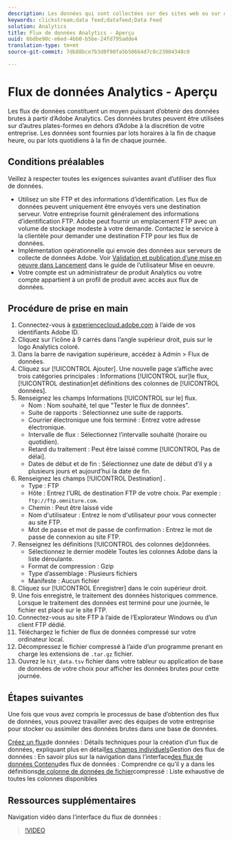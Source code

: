 ```yaml
---
description: Les données qui sont collectées sur des sites web ou sur des applications mobiles, ou qui sont chargées à l’aide de sources de données ou d’API de services web, sont traitées et stockées dans Data Warehouse d’Adobe. Ces données brutes constituent le jeu de données utilisé par Adobe Analytics.
keywords: clickstream;data feed;datafeed;Data Feed
solution: Analytics
title: Flux de données Analytics - Aperçu
uuid: 6bdbe90c-e6ed-4bb0-b5be-24fd795adde4
translation-type: tm+mt
source-git-commit: 7db88bce7b3d0f90fa5b50664d7c0c23904348c0

---
```



# Flux de données Analytics - Aperçu

Les flux de données constituent un moyen puissant d’obtenir des données brutes à partir d’Adobe Analytics. Ces données brutes peuvent être utilisées sur d’autres plates-formes en dehors d’Adobe à la discrétion de votre entreprise. Les données sont fournies par lots horaires à la fin de chaque heure, ou par lots quotidiens à la fin de chaque journée.

## Conditions préalables

Veillez à respecter toutes les exigences suivantes avant d’utiliser des flux de données.

* Utilisez un site FTP et des informations d’identification. Les flux de données peuvent uniquement être envoyés vers une destination serveur. Votre entreprise fournit généralement des informations d’identification FTP. Adobe peut fournir un emplacement FTP avec un volume de stockage modeste à votre demande. Contactez le service à la clientèle pour demander une destination FTP pour les flux de données.
* Implémentation opérationnelle qui envoie des données aux serveurs de collecte de données Adobe. Voir [Validation et publication d’une mise en oeuvre dans Lancement](../../implement/implement-with-launch/validate-publish-prod.md) dans le guide de l’utilisateur Mise en oeuvre.
* Votre compte est un administrateur de produit Analytics ou votre compte appartient à un profil de produit avec accès aux flux de données.

## Procédure de prise en main

1. Connectez-vous à [experiencecloud.adobe.com](https://experiencecloud.adobe.com) à l’aide de vos identifiants Adobe ID.
2. Cliquez sur l’icône à 9 carrés dans l’angle supérieur droit, puis sur le logo Analytics coloré.
3. Dans la barre de navigation supérieure, accédez à Admin &gt; Flux de données.
4. Cliquez sur [!UICONTROL Ajouter]. Une nouvelle page s’affiche avec trois catégories principales : Informations [!UICONTROL sur]le flux, [!UICONTROL destination]et définitions des colonnes de [!UICONTROL données].
5. Renseignez les champs Informations [!UICONTROL sur le] flux.
   * Nom : Nom souhaité, tel que "Tester le flux de données".
   * Suite de rapports : Sélectionnez une suite de rapports.
   * Courrier électronique une fois terminé : Entrez votre adresse électronique.
   * Intervalle de flux : Sélectionnez l’intervalle souhaité (horaire ou quotidien).
   * Retard du traitement : Peut être laissé comme [!UICONTROL Pas de délai].
   * Dates de début et de fin : Sélectionnez une date de début d’il y a plusieurs jours et aujourd’hui la date de fin.
6. Renseignez les champs [!UICONTROL Destination] .
   * Type : FTP
   * Hôte : Entrez l’URL de destination FTP de votre choix. Par exemple : `ftp://ftp.omniture.com`.
   * Chemin : Peut être laissé vide
   * Nom d'utilisateur : Entrez le nom d'utilisateur pour vous connecter au site FTP.
   * Mot de passe et mot de passe de confirmation : Entrez le mot de passe de connexion au site FTP.
7. Renseignez les définitions [!UICONTROL des colonnes de]données.
   * Sélectionnez le dernier modèle Toutes les colonnes Adobe dans la liste déroulante.
   * Format de compression : Gzip
   * Type d’assemblage : Plusieurs fichiers
   * Manifeste : Aucun fichier
8. Cliquez sur [!UICONTROL Enregistrer] dans le coin supérieur droit.
9. Une fois enregistré, le traitement des données historiques commence. Lorsque le traitement des données est terminé pour une journée, le fichier est placé sur le site FTP.
10. Connectez-vous au site FTP à l’aide de l’Explorateur Windows ou d’un client FTP dédié.
11. Téléchargez le fichier de flux de données compressé sur votre ordinateur local.
12. Décompressez le fichier compressé à l’aide d’un programme prenant en charge les extensions de `.tar.gz` fichier.
13. Ouvrez le `hit_data.tsv` fichier dans votre tableur ou application de base de données de votre choix pour afficher les données brutes pour cette journée.

## Étapes suivantes

Une fois que vous avez compris le processus de base d’obtention des flux de données, vous pouvez travailler avec des équipes de votre entreprise pour stocker ou assimiler des données brutes dans une base de données.

[Créez un flux](create-feed.md)de données : Détails techniques pour la création d’un flux de données, expliquant plus en détail[les champs individuels](df-manage-feeds.md)Gestion des flux de données : En savoir plus sur la navigation dans l’interface[des flux de données Contenu](c-df-contents/datafeeds-contents.md)des flux de données : Comprendre ce qu’il y a dans les définitions[de colonne de données de fichier](c-df-contents/datafeeds-reference.md)compressé : Liste exhaustive de toutes les colonnes disponibles

## Ressources supplémentaires

Navigation vidéo dans l’interface du flux de données :

> [!VIDEO](https://www.youtube.com/watch?v=m_fb--gNtR4)
